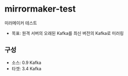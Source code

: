 # mirrormaker-test
미러메이커 테스트
- 목표: 원격 서버의 오래된 Kafka를 최신 버전의 Kafka로 미러링


## 구성
- 소스: 0.9 Kafka
- 타겟: 3.4 Kafka

